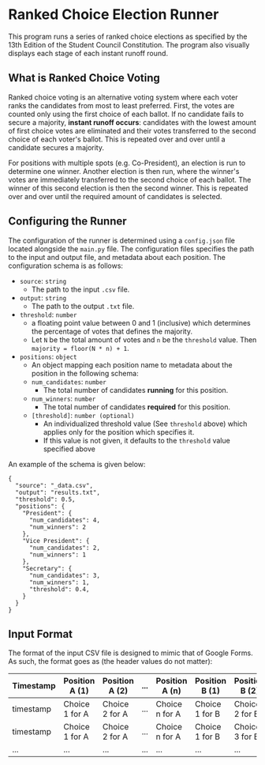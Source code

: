 # Ranked Choice Election Runner

This program runs a series of ranked choice elections as specified by the
13th Edition of the Student Council Constitution. The program also
visually displays each stage of each instant runoff round.

## What is Ranked Choice Voting

Ranked choice voting is an alternative voting system where each voter ranks
the candidates from most to least preferred. First, the votes are counted
only using the first choice of each ballot. If no candidate fails to secure
a majority, **instant runoff occurs**: candidates with the lowest amount of
first choice votes are eliminated and their votes transferred to the second
choice of each voter's ballot. This is repeated over and over until a
candidate secures a majority.

For positions with multiple spots (e.g. Co-President), an election is run to
determine one winner. Another election is then run, where the winner's votes
are immediately transferred to the second choice of each ballot. The winner of
this second election is then the second winner. This is repeated over and over
until the required amount of candidates is selected.

## Configuring the Runner

The configuration of the runner is determined using a `config.json` file
located alongside the `main.py` file. The configuration files specifies
the path to the input and output file, and metadata about each position.
The configuration schema is as follows:

* `source`: `string`
  * The path to the input `.csv` file.
* `output`: `string`
  * The path to the output `.txt` file.
* `threshold`: `number`
  * a floating point value between 0 and 1 (inclusive) which determines
    the percentage of votes that defines the majority.
  * Let `N` be the total amount of votes and `n` be the `threshold` value. Then
    `majority = floor(N * n) + 1`.
* `positions`: `object`
  * An object mapping each position name to metadata about the position
    in the following schema:
  * `num_candidates`: `number`
    * The total number of candidates **running** for this position.
  * `num_winners`: `number`
    * The total number of candidates **required** for this position.
  * `[threshold]`: `number (optional)`
    * An individualized threshold value (See `threshold` above) which applies
      only for the position which specifies it.
    * If this value is not given, it defaults to the `threshold` value specified above

An example of the schema is given below:

```json5
{
  "source": "_data.csv",
  "output": "results.txt",
  "threshold": 0.5,
  "positions": {
    "President": {
      "num_candidates": 4,
      "num_winners": 2
    },
    "Vice President": {
      "num_candidates": 2,
      "num_winners": 1
    },
    "Secretary": {
      "num_candidates": 3,
      "num_winners": 1,
      "threshold": 0.4,
    }
  }
}
```

## Input Format

The format of the input CSV file is designed to mimic that of Google Forms.
As such, the format goes as (the header values do not matter):

| Timestamp | Position A (1) | Position A (2) | ... | Position A (n) | Position B (1) | Position B (2) | ... | Position B (n) | ... |
|-----------|----------------|----------------|-----|----------------|----------------|----------------|-----|----------------|-----|
| timestamp | Choice 1 for A | Choice 2 for A | ... | Choice n for A | Choice 1 for B | Choice 2 for B | ... | Choice n for B | ... |
| timestamp | Choice 1 for A | Choice 2 for A | ... | Choice n for A | Choice 1 for B | Choice 3 for B | ... | Choice n for B | ... |
| ...       | ...            | ...            | ... | ...            | ...            | ...            | ... | ...            | ... |
